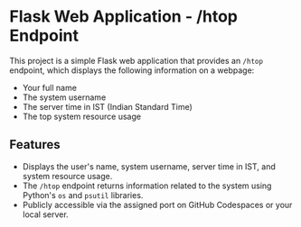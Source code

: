 # Flask Web Application - /htop Endpoint

This project is a simple Flask web application that provides an `/htop` endpoint, which displays the following information on a webpage:

- Your full name
- The system username
- The server time in IST (Indian Standard Time)
- The top system resource usage

## Features

- Displays the user's name, system username, server time in IST, and system resource usage.
- The `/htop` endpoint returns information related to the system using Python's `os` and `psutil` libraries.
- Publicly accessible via the assigned port on GitHub Codespaces or your local server.

